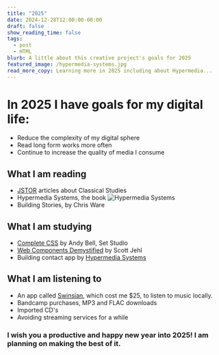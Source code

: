 ```yaml
---
title: "2025"
date: 2024-12-28T12:00:00-08:00
draft: false
show_reading_time: false
tags:
  - post
  - HTML
blurb: A little about this creative project's goals for 2025
featured_image: /hypermedia-systems.jpg   
read_more_copy: Learning more in 2025 including about Hypermedia...
---
```


# In 2025 I have goals for my digital life:

* Reduce the complexity of my digital sphere
* Read long form works more often
* Continue to increase the quality of media I consume

## What I am reading

* [JSTOR](https://www.jstor.org/) articles about Classical Studies
* Hypermedia Systems, the book ![Hypermedia Systems](/hypermedia-systems.jpg)
* Building Stories, by Chris Ware

## What I am studying

* [Complete CSS](https://piccalil.li/) by Andy Bell, Set Studio
* [Web Components Demystified](https://scottjehl.com/learn/webcomponentsdemystified/) by Scott Jehl
* Building contact app by [Hypermedia Systems](https://hypermedia.systems/)

## What I am listening to

* An app called [Swinsian](https://swinsian.com/), which cost me $25, to listen to music locally.
* Bandcamp purchases, MP3 and FLAC downloads
* Imported CD's
* Avoiding streaming services for a while

### I wish you a productive and happy new year into 2025! I am planning on making the best of it.

